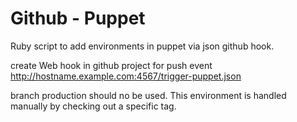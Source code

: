 Github - Puppet
===============

Ruby script to add environments in puppet via json github hook.

create Web hook in github project for push event
http://hostname.example.com:4567/trigger-puppet.json

branch production should no be used. 
This environment is handled manually by checking out a specific tag. 
